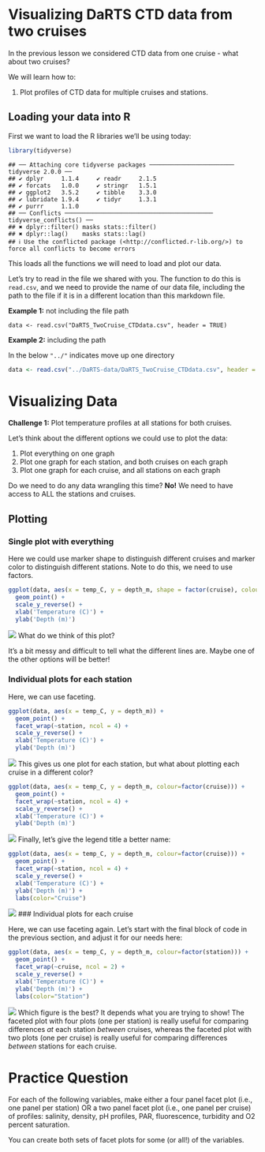 Visualizing DaRTS CTD data from two cruises
================

In the previous lesson we considered CTD data from one cruise - what
about two cruises?

We will learn how to:

1.  Plot profiles of CTD data for multiple cruises and stations.

## Loading your data into R

First we want to load the R libraries we’ll be using today:

``` r
library(tidyverse)
```

    ## ── Attaching core tidyverse packages ──────────────────────── tidyverse 2.0.0 ──
    ## ✔ dplyr     1.1.4     ✔ readr     2.1.5
    ## ✔ forcats   1.0.0     ✔ stringr   1.5.1
    ## ✔ ggplot2   3.5.2     ✔ tibble    3.3.0
    ## ✔ lubridate 1.9.4     ✔ tidyr     1.3.1
    ## ✔ purrr     1.1.0     
    ## ── Conflicts ────────────────────────────────────────── tidyverse_conflicts() ──
    ## ✖ dplyr::filter() masks stats::filter()
    ## ✖ dplyr::lag()    masks stats::lag()
    ## ℹ Use the conflicted package (<http://conflicted.r-lib.org/>) to force all conflicts to become errors

This loads all the functions we will need to load and plot our data.

Let’s try to read in the file we shared with you. The function to do
this is `read.csv`, and we need to provide the name of our data file,
including the path to the file if it is in a different location than
this markdown file.

**Example 1:** not including the file path

`data <- read.csv("DaRTS_TwoCruise_CTDdata.csv", header = TRUE)`

**Example 2:** including the path

In the below `"../"` indicates move up one directory

``` r
data <- read.csv("../DaRTS-data/DaRTS_TwoCruise_CTDdata.csv", header = TRUE)
```

# Visualizing Data

**Challenge 1:** Plot temperature profiles at all stations for both
cruises.

Let’s think about the different options we could use to plot the data:

1.  Plot everything on one graph
2.  Plot one graph for each station, and both cruises on each graph
3.  Plot one graph for each cruise, and all stations on each graph

Do we need to do any data wrangling this time? **No!** We need to have
access to ALL the stations and cruises.

## Plotting

### Single plot with everything

Here we could use marker shape to distinguish different cruises and
marker color to distinguish different stations. Note to do this, we need
to use factors.

``` r
ggplot(data, aes(x = temp_C, y = depth_m, shape = factor(cruise), colour = factor(station))) + 
  geom_point() + 
  scale_y_reverse() + 
  xlab('Temperature (C)') + 
  ylab('Depth (m)') 
```

![](4_two_DaRTS_visualize_files/figure-gfm/unnamed-chunk-3-1.png)<!-- -->
What do we think of this plot?

It’s a bit messy and difficult to tell what the different lines are.
Maybe one of the other options will be better!

### Individual plots for each station

Here, we can use faceting.

``` r
ggplot(data, aes(x = temp_C, y = depth_m)) + 
  geom_point() + 
  facet_wrap(~station, ncol = 4) +
  scale_y_reverse() + 
  xlab('Temperature (C)') + 
  ylab('Depth (m)') 
```

![](4_two_DaRTS_visualize_files/figure-gfm/unnamed-chunk-4-1.png)<!-- -->
This gives us one plot for each station, but what about plotting each
cruise in a different color?

``` r
ggplot(data, aes(x = temp_C, y = depth_m, colour=factor(cruise))) + 
  geom_point() + 
  facet_wrap(~station, ncol = 4) +
  scale_y_reverse() + 
  xlab('Temperature (C)') + 
  ylab('Depth (m)') 
```

![](4_two_DaRTS_visualize_files/figure-gfm/unnamed-chunk-5-1.png)<!-- -->
Finally, let’s give the legend title a better name:

``` r
ggplot(data, aes(x = temp_C, y = depth_m, colour=factor(cruise))) + 
  geom_point() + 
  facet_wrap(~station, ncol = 4) +
  scale_y_reverse() + 
  xlab('Temperature (C)') + 
  ylab('Depth (m)') +
  labs(color="Cruise")
```

![](4_two_DaRTS_visualize_files/figure-gfm/unnamed-chunk-6-1.png)<!-- -->
\### Individual plots for each cruise

Here, we can use faceting again. Let’s start with the final block of
code in the previous section, and adjust it for our needs here:

``` r
ggplot(data, aes(x = temp_C, y = depth_m, colour=factor(station))) + 
  geom_point() + 
  facet_wrap(~cruise, ncol = 2) +
  scale_y_reverse() + 
  xlab('Temperature (C)') + 
  ylab('Depth (m)') +
  labs(color="Station")
```

![](4_two_DaRTS_visualize_files/figure-gfm/unnamed-chunk-7-1.png)<!-- -->
Which figure is the best? It depends what you are trying to show! The
faceted plot with four plots (one per station) is really useful for
comparing differences *at* each station *between* cruises, whereas the
faceted plot with two plots (one per cruise) is really useful for
comparing differences *between* stations for each cruise.

# Practice Question

For each of the following variables, make either a four panel facet plot
(i.e., one panel per station) OR a two panel facet plot (i.e., one panel
per cruise) of profiles: salinity, density, pH profiles, PAR,
fluorescence, turbidity and O2 percent saturation.

You can create both sets of facet plots for some (or all!) of the
variables.
